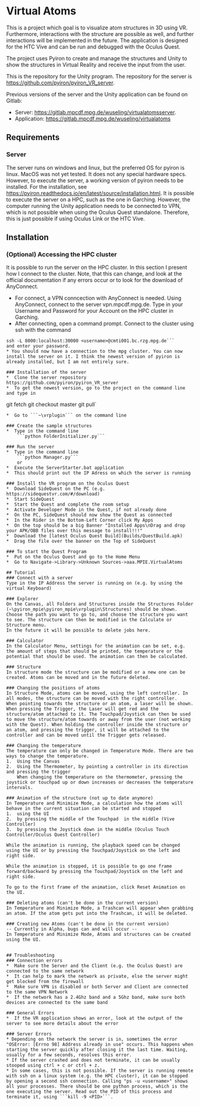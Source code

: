# Virtual Atoms

This is a project which goal is to visualize atom structures in 3D using VR. Furthermore, interactions with the structure are possible as well, and further interactions will be implemented in the future. The application is designed for the HTC Vive and can be run and debugged with the Oculus Quest.

The project uses Pyiron to create and manage the structures and Unity to show the structures in Virtual Reality and receive the input from the user.

This is the repository for the Unity program. The repository for the server is https://github.com/pyiron/pyiron_VR_server.

Previous versions of the server and the Unity application can be found on Gitlab:
* Server: https://gitlab.mpcdf.mpg.de/wuseling/virtualatomsserver.
* Application: https://gitlab.mpcdf.mpg.de/wuseling/virtualatoms

## Requirements
### Server

The server runs on windows and linux, but the preferred OS for pyiron is linux. MacOS was not yet tested. It does not any special hardware specs. However, to execute the server, a working version of pyiron needs to be installed. For the installation, see https://pyiron.readthedocs.io/en/latest/source/installation.html. It is possible to execute the server on a HPC, such as the one in Garching. However, the computer running the Unity application needs to be connected to VPN, which is not possible when using the Oculus Quest standalone. Therefore, this is just possible if using Oculus Link or the HTC Vive.

## Installation
### (Optional) Accessing the HPC cluster

It is possible to run the server on the HPC cluster. In this section I present how I connect to the cluster. Note, that this can change, and look at the official documentation if any errors occur or to look for the download of AnyConnect. 
* For connect, a VPN conncection with AnyConnect is needed. Using AnyConnect, connect to the server vpn.mpcdf.mpg.de. Type in your Username and Password for your Account on the HPC cluster in Garching. 
* After connecting, open a command prompt. Connect to the cluster using ssh with the command 
```
ssh -L 8000:localhost:30000 <username>@cmti001.bc.rzg.mpg.de```
and enter your password.
* You should now have a connection to the mpg cluster. You can now install the server on it. I think the newest version of pyiron is already installed, but I am not entirely sure.

### Installation of the server
*  Clone the server repository https://github.com/pyiron/pyiron_VR_server
*  To get the newest version, go to the project on the command line and type in 
```
git fetch
git checkout master
git pull`
```
*  Go to ```~\vrplugin``` on the command line

### Create the sample structures
*  Type in the command line
    ```python FolderInitializer.py```

### Run the server
*  Type in the command line
    ```python Manager.py```
    or
*  Execute the ServerStarter.bat application
*  This should print out the IP Adress on which the server is running

### Install the VR program on the Oculus Quest
*  Download SideQuest on the PC (e.g. https://sidequestvr.com/#/download)
*  Start SideQuest
*  Start the Quest and complete the room setup
*  Activate Developer Mode in the Quest, if not already done
*  On the PC, SideQuest should now show the Quest as connected
*  In the Rider in the Bottom-Left Corner click My Apps
*  On the top should be a big Banner "Installed Apps\nDrag and drop your APK/OBB files over this message to install!!!"
*  Download the [latest Oculus Quest Build](Builds/QuestBuild.apk)
*  Drag the file over the banner on the Top of SideQuest

### To start the Quest Program
*  Put on the Oculus Quest and go to the Home Menu
*  Go to Navigate->Library->Unknown Sources->aaa.MPIE.VirtualAtoms

## Tutorial
### Connect with a server
Type in the IP Address the server is running on (e.g. by using the virtual Keyboard)

### Explorer
On the Canvas, all Folders and Structures inside the Structures Folder (~\pyiron_mpie\pyiron_mpie\vrplugin\Structures) should be shown.
Choose the path you want to go to, and choose the structure you want to see. The structure can then be modified in the Calculate or Structure menu.
In the future it will be possible to delete jobs here.

### Calculator
In the Calculator Menu, settings for the animation can be set, e.g. the amount of steps that should be printed, the temperature or the potential that should be used. The animation can then be calculated.

### Structure
In structure mode the structure can be modified or a new one can be created. Atoms can be moved and in the future deleted.

### Changing the positions of atoms
In Structure Mode, atoms can be moved, using the left controller. In all modes, the structure can be moved with the right controller.
When pointing towards the structure or an atom, a laser will be shown. When pressing the Trigger, the Laser will get red and the structure/atom attached to it. The Touchpad/Joystick can then be used to move the structure/atom towards or away from the user (not working with the Quest). When holding the controller inside the structure or an atom, and pressing the trigger, it will be attached to the controller and can be moved until the Trigger gets released.

### Changing the temperature
The temperature can only be changed in Temperature Mode. There are two ways to change the temperature. 
1.  Using the Canvas
2.  Using the Thermometer, by pointing a controller in its direction and pressing the trigger 
    When changing the temperature on the thermometer, pressing the joystick or touchpad up or down increases or decreases the temperature intervals.

### Animation of the structure (not up to date anymore)
In Temperature and Minimize Mode, a calculation how the atoms will behave in the current situation can be started and stopped
1.  using the UI
2.  by pressing the middle of the Touchpad  in the middle (Vive Controller)
3.  by pressing the Joystick down in the middle (Oculus Touch Controller/Oculus Quest Controller)

While the animation is running, the playback speed can be changed using the UI or by pressing the Touchpad/Joystick on the left and right side.

While the animation is stopped, it is possible to go one frame forward/backward by pressing the Touchpad/Joystick on the left and right side.

To go to the first frame of the animation, click Reset Animation on the UI.

### Deleting atoms (can't be done in the current version)
In Temperature and Minimize Mode, a Trashcan will appear when grabbing an atom. If the atom gets put into the Trashcan, it will be deleted.

### Creating new Atoms (can't be done in the current version)
-- Currently in Alpha, bugs can and will occur --
In Temperature and Minimize Mode, Atoms and structures can be created using the UI.


## Troubleshooting
### Connection errors
*  Make sure the Server and the Client (e.g. the Oculus Quest) are connected to the same network
*  It can help to mark the network as private, else the server might get blocked from the firewall
*  Make sure VPN is disabled or both Server and Client are connected to the same VPN Network
*  If the network has a 2.4Ghz band and a 5Ghz band, make sure both devices are connected to the same band

### General Errors
*  If the VR application shows an error, look at the output of the server to see more details about the error

### Server Errors
* Depending on the network the server is in, sometimes the error "OSError: [Errno 98] Address already in use" occurs. This happens when starting the server quickly after closing it the last time. Waiting, usually for a few seconds, resolves this error.
* If the server crashed and does not terminate, it can be usually stooped using ctrl + c or ctrl + z.
* In some cases, this is not possible. If the server is running remote with ssh on a linux system (e.g. the HPC cluster), it can be stopped by opening a second ssh connection. Calling "ps -u <username>" shows all your processes. There should be one python process, which is the one executing the server. Read out the PID of this process and terminate it, using ```kill -9 <PID>```.
